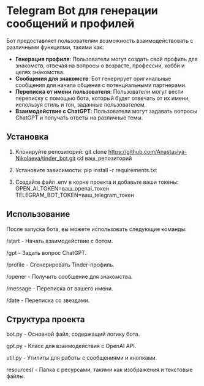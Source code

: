 # Telegram Bot для генерации сообщений и профилей

Бот предоставляет пользователям возможность взаимодействовать с различными функциями, такими как:
- **Генерация профиля**: Пользователи могут создать свой профиль для знакомств, отвечая на вопросы о возрасте, 
профессии, хобби и целях знакомства.
- **Сообщения для знакомств**: Бот генерирует оригинальные сообщения для начала общения с потенциальными партнерами.
- **Переписка от имени пользователя**: Пользователи могут вести переписку с помощью бота, который будет отвечать 
от их имени, используя стиль и тон, заданные пользователем.
- **Взаимодействие с ChatGPT**: Пользователи могут задавать вопросы ChatGPT и получать ответы на различные темы.

## Установка

1. Клонируйте репозиторий:
git clone https://github.com/Anastasiya-Nikolaeva/tinder_bot.git
cd ваш_репозиторий

2. Установите зависимости:
pip install -r requirements.txt

3. Создайте файл .env в корне проекта и добавьте ваши токены:
OPEN_AI_TOKEN=ваш_openai_токен
TELEGRAM_BOT_TOKEN=ваш_telegram_токен

## Использование
После запуска бота, вы можете использовать следующие команды:

/start - Начать взаимодействие с ботом.

/gpt - Задать вопрос ChatGPT.

/profile - Сгенерировать Tinder-профиль.

/opener - Получить сообщение для знакомства.

/message - Переписка от вашего имени.

/date - Переписка со звездами.


## Структура проекта
bot.py - Основной файл, содержащий логику бота.

gpt.py - Класс для взаимодействия с OpenAI API.

util.py - Утилиты для работы с сообщениями и кнопками.

resources/ - Папка с ресурсами, такими как изображения и текстовые файлы.
